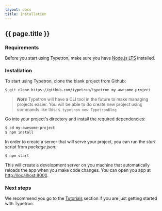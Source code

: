 ```yaml
---
layout: docs
title: Installation
---
```


## {{ page.title }}

### Requirements

Before you start using Typetron, make sure you have [Node.js LTS](https://nodejs.org) installed.

### Installation

To start using Typetron, clone the blank project from Github:
```sh
$ git clone https://github.com/typetron/typetron my-awesome-project
```
> **_Note_** Typetron will have a CLI tool in the future to make managing projects easier. You will be able to
> do create new project using commands like this: `$ typetron new TypetronBlog`

Go into your project's directory and install the required dependencies:
```sh
$ cd my-awesome-project
$ npm install
```

In order to create a server that will serve your project, you can run the _start_ script from _package.json_:
```sh
$ npm start
```
 
This will create a development server on you machine that automatically reloads the app when you make code changes.
You can open you app at [http://localhost:8000](http://localhost:8000).

### Next steps
We recommend you go to the [Tutorials](/tutorials) section if you are just getting started with Typetron. 

